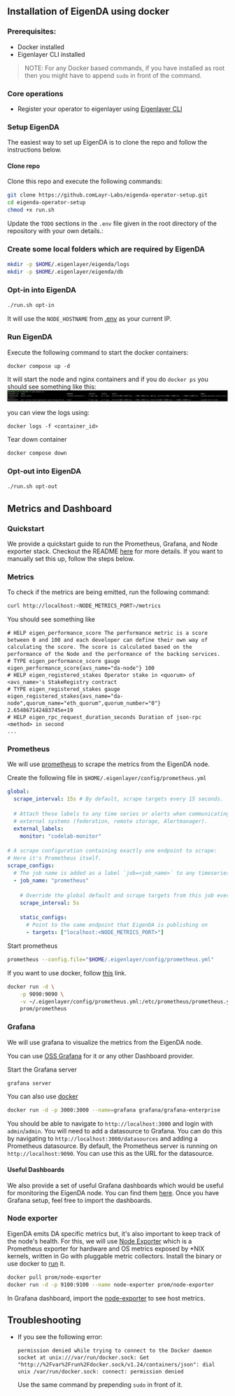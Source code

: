 ## Installation of EigenDA using docker

### Prerequisites:
* Docker installed
* Eigenlayer CLI installed

> NOTE: For any Docker based commands, if you have installed as root then you might have to append `sudo` in front of the command.

### Core operations
* Register your operator to eigenlayer using [Eigenlayer CLI](https://github.com/NethermindEth/eigenlayer/blob/develop/README.md)

### Setup EigenDA
The easiest way to set up EigenDA is to clone the repo and follow the instructions below.

#### Clone repo
Clone this repo and execute the following commands:
```bash
git clone https://github.comLayr-Labs/eigenda-operator-setup.git
cd eigenda-operator-setup
chmod +x run.sh
```
Update the `TODO` sections in the  `.env` file given in the root directory of the repository with your own details.:

### Create some local folders which are required by EigenDA
```bash
mkdir -p $HOME/.eigenlayer/eigenda/logs
mkdir -p $HOME/.eigenlayer/eigenda/db
```

### Opt-in into EigenDA
```bash
./run.sh opt-in
```
It will use the `NODE_HOSTNAME` from [.env](.env) as your current IP.

### Run EigenDA
Execute the following command to start the docker containers:
```
docker compose up -d
```
It will start the node and nginx containers and if you do `docker ps` you should see something like this:
![image](./images/node-up.png)

you can view the logs using:
```
docker logs -f <container_id>
```

Tear down container
```bash
docker compose down
```
### Opt-out into EigenDA
```bash
./run.sh opt-out
```

## Metrics and Dashboard

### Quickstart
We provide a quickstart guide to run the Prometheus, Grafana, and Node exporter stack.
Checkout the README [here](monitoring/README.md) for more details. If you want to manually set this up, follow the steps below.

### Metrics
To check if the metrics are being emitted, run the following command:
```bash
curl http://localhost:<NODE_METRICS_PORT>/metrics
```

You should see something like
```
# HELP eigen_performance_score The performance metric is a score between 0 and 100 and each developer can define their own way of calculating the score. The score is calculated based on the performance of the Node and the performance of the backing services.
# TYPE eigen_performance_score gauge
eigen_performance_score{avs_name="da-node"} 100
# HELP eigen_registered_stakes Operator stake in <quorum> of <avs_name>'s StakeRegistry contract
# TYPE eigen_registered_stakes gauge
eigen_registered_stakes{avs_name="da-node",quorum_name="eth_quorum",quorum_number="0"} 2.654867142483745e+19
# HELP eigen_rpc_request_duration_seconds Duration of json-rpc <method> in second
...
```
### Prometheus
We will use [prometheus](https://prometheus.io/download) to scrape the metrics from the EigenDA node.

Create the following file in `$HOME/.eigenlayer/config/prometheus.yml`
```yaml
global:
  scrape_interval: 15s # By default, scrape targets every 15 seconds.

  # Attach these labels to any time series or alerts when communicating with
  # external systems (federation, remote storage, Alertmanager).
  external_labels:
    monitor: "codelab-monitor"

# A scrape configuration containing exactly one endpoint to scrape:
# Here it's Prometheus itself.
scrape_configs:
  # The job name is added as a label `job=<job_name>` to any timeseries scraped from this config.
  - job_name: "prometheus"

    # Override the global default and scrape targets from this job every 5 seconds.
    scrape_interval: 5s

    static_configs:
      # Point to the same endpoint that EigenDA is publishing on
      - targets: ["localhost:<NODE_METRICS_PORT>"]
```

Start prometheus
```bash
prometheus --config.file="$HOME/.eigenlayer/config/prometheus.yml"
```

If you want to use docker, follow [this](https://prometheus.io/docs/prometheus/latest/installation/#volumes-bind-mount) link.
```bash
docker run -d \
    -p 9090:9090 \
    -v ~/.eigenlayer/config/prometheus.yml:/etc/prometheus/prometheus.yml \
    prom/prometheus
```

### Grafana
We will use grafana to visualize the metrics from the EigenDA node.

You can use [OSS Grafana](https://grafana.com/oss/grafana/) for it or any other Dashboard provider.

Start the Grafana server
```bash
grafana server
```
You can also use [docker](https://grafana.com/docs/grafana/latest/setup-grafana/installation/docker/)
```bash
docker run -d -p 3000:3000 --name=grafana grafana/grafana-enterprise
```

You should be able to navigate to `http://localhost:3000` and login with `admin`/`admin`.
You will need to add a datasource to Grafana. You can do this by navigating to `http://localhost:3000/datasources` and adding a Prometheus datasource. By default, the Prometheus server is running on `http://localhost:9090`. You can use this as the URL for the datasource.

#### Useful Dashboards
We also provide a set of useful Grafana dashboards which would be useful for monitoring the EigenDA node. You can find them [here](dashboards).
Once you have Grafana setup, feel free to import the dashboards.

### Node exporter
EigenDA emits DA specific metrics but, it's also important to keep track of the node's health. For this, we will use [Node Exporter](https://prometheus.io/docs/guides/node-exporter/) which is a Prometheus exporter for hardware and OS metrics exposed by *NIX kernels, written in Go with pluggable metric collectors.
Install the binary or use docker to [run](https://hub.docker.com/r/prom/node-exporter) it.

```bash
docker pull prom/node-exporter
docker run -d -p 9100:9100 --name node-exporter prom/node-exporter
```
In Grafana dashboard, import the [node-exporter](dashboards/node-exporter.json) to see host metrics.

## Troubleshooting
* If you see the following error:
    ```
    permission denied while trying to connect to the Docker daemon socket at unix:///var/run/docker.sock: Get "http://%2Fvar%2Frun%2Fdocker.sock/v1.24/containers/json": dial unix /var/run/docker.sock: connect: permission denied
    ```
    Use the same command by prepending `sudo` in front of it.
